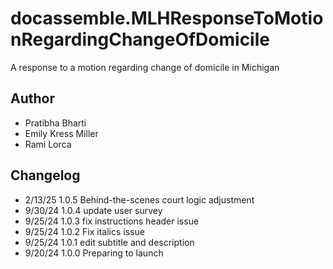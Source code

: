 # docassemble.MLHResponseToMotionRegardingChangeOfDomicile

A response to a motion regarding change of domicile in Michigan

## Author
- Pratibha Bharti
- Emily Kress Miller
- Rami Lorca

## Changelog
* 2/13/25  1.0.5 Behind-the-scenes court logic adjustment
* 9/30/24  1.0.4 update user survey
* 9/25/24  1.0.3 fix instructions header issue
* 9/25/24  1.0.2 Fix italics issue
* 9/25/24  1.0.1 edit subtitle and description
* 9/20/24  1.0.0 Preparing to launch